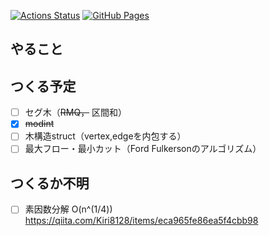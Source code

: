 [![Actions Status](https://github.com/idat50me/cpp_lib/workflows/verify/badge.svg)](https://github.com/idat50me/cpp_lib/actions)
[![GitHub Pages](https://img.shields.io/static/v1?label=GitHub+Pages&message=+&color=brightgreen&logo=github)](https://idat50me.github.io/cpp_lib/)

## やること

## つくる予定
- [ ] セグ木（~~RMQ，~~ 区間和）
- [x] ~~modint~~
- [ ] 木構造struct（vertex,edgeを内包する）
- [ ] 最大フロー・最小カット（Ford Fulkersonのアルゴリズム）

## つくるか不明
- [ ] 素因数分解 O(n^(1/4)) https://qiita.com/Kiri8128/items/eca965fe86ea5f4cbb98
